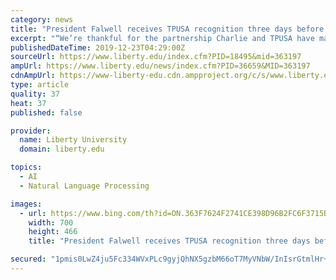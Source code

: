 ```yaml
---
category: news
title: "President Falwell receives TPUSA recognition three days before Liberty football claims its first bowl game victory"
excerpt: "“We’re thankful for the partnership Charlie and TPUSA have made with us, helping us to get the word out about what we followers of Jesus and Jefferson believe and what we should do in the civic arena,” Falwell said in his acceptance speech. “That’s what Liberty is all about.” Kentucky Sen. Rand Paul also received the distinguished ..."
publishedDateTime: 2019-12-23T04:29:00Z
sourceUrl: https://www.liberty.edu/index.cfm?PID=18495&mid=363197
ampUrl: https://www.liberty.edu/news/index.cfm?PID=36659&MID=363197
cdnAmpUrl: https://www-liberty-edu.cdn.ampproject.org/c/s/www.liberty.edu/news/index.cfm?PID=36659&MID=363197
type: article
quality: 37
heat: 37
published: false

provider:
  name: Liberty University
  domain: liberty.edu

topics:
  - AI
  - Natural Language Processing

images:
  - url: https://www.bing.com/th?id=ON.363F7624F2741CE398D96B2FC6F3715B
    width: 700
    height: 466
    title: "President Falwell receives TPUSA recognition three days before Liberty football claims its first bowl game victory"

secured: "1pmis0LwZ4ju5Fc334WVxPLc9gyjQhNX5gzbM66oT7MyVNbW/InIsrGtmlHr+ePmg9G1BOK2Ys553rkeeKC1yNAto5DXlPIlpJwJAzRtT4ZiA5Hw1PQFxELGn+LCcTPH4gnOTkYmtX/AOAm9BCV5/twGaKJoW6I0sfdJMutwsWOo90QgBUaJjQra5uUacNlH683siPtKMX3RyWQms00A8SW7imAxdWokG1+R0MH8/NPrJi4aS80M6GOhXeJr33THj4rakELrjoxkcHDmxLlLxQ==;wbDkfwPMlB4qBN4CZDJMOg=="
---
```


